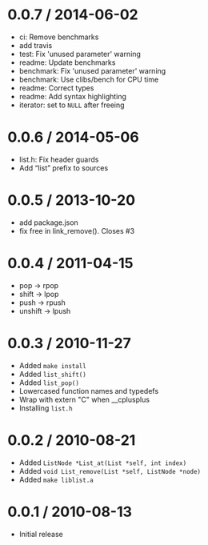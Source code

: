 
0.0.7 / 2014-06-02
==================

 * ci: Remove benchmarks
 * add travis
 * test: Fix 'unused parameter' warning
 * readme: Update benchmarks
 * benchmark: Fix 'unused parameter' warning
 * benchmark: Use clibs/bench for CPU time
 * readme: Correct types
 * readme: Add syntax highlighting
 * iterator: set to `NULL` after freeing

0.0.6 / 2014-05-06
==================

 * list.h: Fix header guards
 * Add “list” prefix to sources

0.0.5 / 2013-10-20 
==================

 * add package.json
 * fix free in link_remove(). Closes #3

0.0.4 / 2011-04-15 
==================

  * pop -> rpop
  * shift -> lpop
  * push -> rpush
  * unshift -> lpush

0.0.3 / 2010-11-27 
==================

  * Added `make install`
  * Added `list_shift()`
  * Added `list_pop()`
  * Lowercased function names and typedefs
  * Wrap with extern "C" when \_\_cplusplus
  * Installing `list.h`

0.0.2 / 2010-08-21 
==================

  * Added `ListNode *List_at(List *self, int index)`
  * Added `void List_remove(List *self, ListNode *node)`
  * Added `make liblist.a`

0.0.1 / 2010-08-13 
==================

  * Initial release
